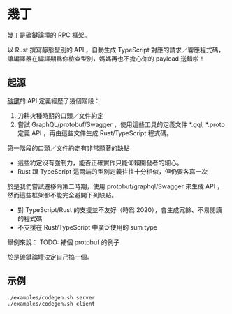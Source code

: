 # 幾丁

幾丁是[碳鍵](https://github.com/carbon-bond/carbonbond)論壇的 RPC 框架。

以 Rust 撰寫靜態型別的 API ，自動生成 TypeScript 對應的請求／響應程式碼，讓編譯器在編譯期爲你檢查型別，媽媽再也不擔心你的 payload 送錯啦！

## 起源

[碳鍵](https://github.com/carbon-bond/carbonbond)的 API 定義經歷了幾個階段：

1. 刀耕火種時期的口頭／文件約定
2. 嘗試 GraphQL/protobuf/Swagger ，使用這些工具的定義文件 *.gql, *.proto 定義 API ，再由這些文件生成 Rust/TypeScript 程式碼。

第一階段的口頭／文件約定有非常顯著的缺點
- 這些約定沒有強制力，能否正確實作只能仰賴開發者的細心。
- Rust 跟 TypeScript 這兩端的型別定義往往十分相似，但仍要各寫一次

於是我們嘗試遷移向第二時期，使用 protobuf/graphql/Swagger 來生成 API ，然而這些框架都不能完全避開下列缺點。
- 對 TypeScript/Rust 的支援並不友好（時爲 2020），會生成冗餘、不易閱讀的程式碼
- 不支援在 Rust/TypeScript 中廣泛使用的 sum type

舉例來說：
TODO: 補個 protobuf 的例子

於是[碳鍵論壇](https://github.com/carbon-bond)決定自己搞一個。

## 示例
```sh
./examples/codegen.sh server
./examples/codegen.sh client
```